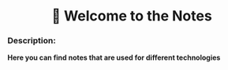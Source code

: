 <!-- <<<<<<<<<<<<<<  ✨ Codeium Command 🌟 >>>>>>>>>>>>>>>> -->

<!-- -# 📝 Welcome to the Notes -->

<h1 align="center">📝 Welcome to the Notes</h1>

<h3>Description:</h3>

<p>
  <strong>Here you can find notes that are used for different technologies</strong>
</p>

<!-- -Here you can find **notes** that are used for different **technologies** -->

<!-- <<<<<<<  c250ddf2-52e4-4d67-8704-102404762862  >>>>>>> -->
